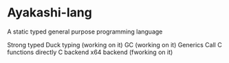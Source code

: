 # Ayakashi-lang
A static typed general purpose programming language

Strong typed
Duck typing (working on it)
GC (working on it)
Generics
Call C functions directly
C backend
x64 backend (fworking on it)
